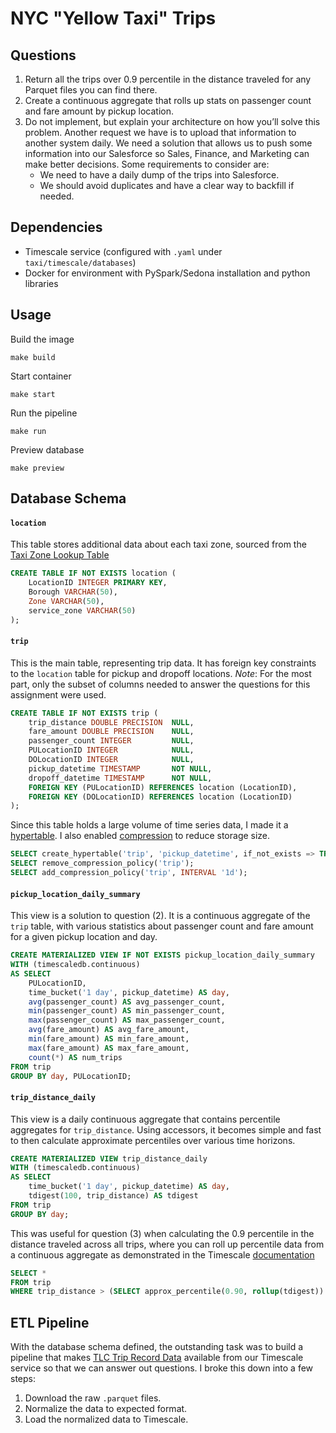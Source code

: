 # NYC "Yellow Taxi" Trips

## Questions
1. Return all the trips over 0.9 percentile in the distance traveled for any Parquet files you can find there.
2. Create a continuous aggregate that rolls up stats on passenger count and fare amount by pickup location.
3. Do not implement, but explain your architecture on how you’ll solve this problem. Another request we have is to upload that information to another system daily. We need a solution that allows us to push some information into our Salesforce so Sales, Finance, and Marketing can make better decisions. Some requirements to consider are:
    - We need to have a daily dump of the trips into Salesforce.
    - We should avoid duplicates and have a clear way to backfill if needed.

## Dependencies
- Timescale service (configured with `.yaml` under `taxi/timescale/databases`)
- Docker for environment with PySpark/Sedona installation and python libraries

## Usage
Build the image
```
make build
```
Start container
```
make start
```
Run the pipeline
```
make run
```
Preview database
```
make preview
```

## Database Schema
#### `location`
This table stores additional data about each taxi zone, sourced from the [Taxi Zone Lookup Table](https://www.nyc.gov/site/tlc/about/tlc-trip-record-data.page)
```sql
CREATE TABLE IF NOT EXISTS location (
    LocationID INTEGER PRIMARY KEY,
    Borough VARCHAR(50),
    Zone VARCHAR(50),
    service_zone VARCHAR(50)
);
```

#### `trip`
This is the main table, representing trip data. It has foreign key constraints to the `location` table for pickup and dropoff locations. 
*Note*: For the most part, only the subset of columns needed to answer the questions for this assignment were used.
```sql
CREATE TABLE IF NOT EXISTS trip (
    trip_distance DOUBLE PRECISION  NULL,
    fare_amount DOUBLE PRECISION    NULL,
    passenger_count INTEGER         NULL,
    PULocationID INTEGER            NULL,
    DOLocationID INTEGER            NULL,
    pickup_datetime TIMESTAMP       NOT NULL,
    dropoff_datetime TIMESTAMP      NOT NULL,
    FOREIGN KEY (PULocationID) REFERENCES location (LocationID),
    FOREIGN KEY (DOLocationID) REFERENCES location (LocationID)
);
```

Since this table holds a large volume of time series data, I made it a [hypertable](https://docs.timescale.com/use-timescale/latest/hypertables/).
I also enabled [compression](https://docs.timescale.com/use-timescale/latest/compression/) to reduce storage size.
```sql
SELECT create_hypertable('trip', 'pickup_datetime', if_not_exists => TRUE);
SELECT remove_compression_policy('trip');
SELECT add_compression_policy('trip', INTERVAL '1d');
```

#### `pickup_location_daily_summary`
This view is a solution to question (2). It is a continuous aggregate of the `trip` table, with various statistics about passenger count and fare amount for a given pickup location and day.
```sql
CREATE MATERIALIZED VIEW IF NOT EXISTS pickup_location_daily_summary
WITH (timescaledb.continuous) 
AS SELECT
    PULocationID,
    time_bucket('1 day', pickup_datetime) AS day,
    avg(passenger_count) AS avg_passenger_count,
    min(passenger_count) AS min_passenger_count,
    max(passenger_count) AS max_passenger_count,
    avg(fare_amount) AS avg_fare_amount,
    min(fare_amount) AS min_fare_amount,
    max(fare_amount) AS max_fare_amount,
    count(*) AS num_trips
FROM trip
GROUP BY day, PULocationID;
```

#### `trip_distance_daily`
This view is a daily continuous aggregate that contains percentile aggregates for `trip_distance`. Using accessors, it becomes simple and fast to then calculate approximate percentiles over various time horizons.
```sql
CREATE MATERIALIZED VIEW trip_distance_daily
WITH (timescaledb.continuous)
AS SELECT
    time_bucket('1 day', pickup_datetime) AS day,
    tdigest(100, trip_distance) AS tdigest
FROM trip
GROUP BY day;
```

This was useful for question (3) when calculating the 0.9 percentile in the distance traveled across all trips, where you can roll up percentile data from a continuous aggregate as demonstrated in the Timescale [documentation](https://docs.timescale.com/api/latest/hyperfunctions/percentile-approximation/tdigest#extended-examples)
```sql
SELECT *
FROM trip
WHERE trip_distance > (SELECT approx_percentile(0.90, rollup(tdigest)) FROM trip_distance_daily);
```

## ETL Pipeline
With the database schema defined, the outstanding task was to build a pipeline that makes [TLC Trip Record Data](https://www.nyc.gov/site/tlc/about/tlc-trip-record-data.page) available from our Timescale service so that we can answer out questions. I broke this down into a few steps:
1. Download the raw `.parquet` files.
2. Normalize the data to expected format.
3. Load the normalized data to Timescale.